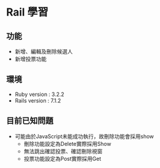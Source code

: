 # Rail 學習
## 功能
* 新增、編輯及刪除候選人
* 新增投票功能

## 環境
* Ruby version : 3.2.2
* Rails version : 7.1.2

## 目前已知問題
* 可能由於JavaScript未能成功執行，故刪除功能會採用show
    * 刪除功能設定為Delete實際採用Show
    * 無法跳出確認投票、確認刪除視窗
    * 投票功能設定為Post實際採用Get
